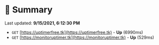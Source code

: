# 📖 Summary
Last updated: **9/15/2021, 6:12:30 PM**

- `GET` [https://uptimerfree.tk](https://uptimerfree.tk) - **Up** (6990ms)
- `GET` [https://monitoruptimer.tk](https://monitoruptimer.tk) - **Up** (529ms)

